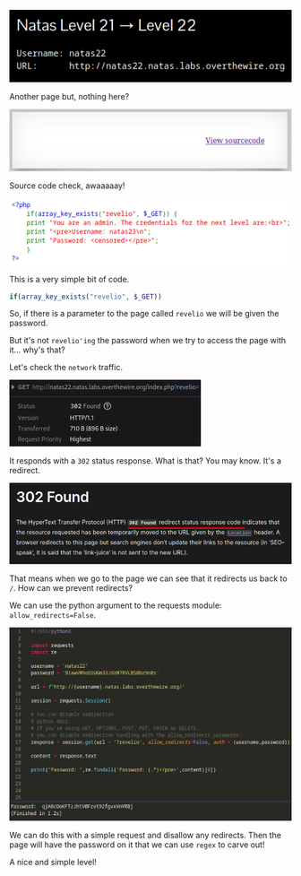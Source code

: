 ![natas22_01.png](https://raw.githubusercontent.com/ToasterMouse/WriteupsAndCTFs/main/overthewire/natas/images/natas22_01.png)

Another page but, nothing here?

![natas22_01.png](https://raw.githubusercontent.com/ToasterMouse/WriteupsAndCTFs/main/overthewire/natas/images/natas22_02.png)

Source code check, awaaaaay!

![natas22_03.png](https://raw.githubusercontent.com/ToasterMouse/WriteupsAndCTFs/main/overthewire/natas/images/natas22_03.png)

This is a very simple bit of code. 

```php
if(array_key_exists("revelio", $_GET))
```

So, if there is a parameter to the page called `revelio` we will be given the password.

But it's not `revelio'ing` the password when we try to access the page with it... why's that?

Let's check the `network` traffic.

![natas22_04.png](https://raw.githubusercontent.com/ToasterMouse/WriteupsAndCTFs/main/overthewire/natas/images/natas22_04.png)

It responds with a `302` status response. What is that? You may know. It's a redirect.

![natas22_05.png](https://raw.githubusercontent.com/ToasterMouse/WriteupsAndCTFs/main/overthewire/natas/images/natas22_05.png)

That means when we go to the page we can see that it redirects us back to `/`. How can we prevent redirects?

We can use the python argument to the requests module: `allow_redirects=False`.

![natas22_06.png](https://raw.githubusercontent.com/ToasterMouse/WriteupsAndCTFs/main/overthewire/natas/images/natas22_06.png)

We can do this with a simple request and disallow any redirects. Then the page will have the password on it that we can use `regex` to carve out! 

A nice and simple level!
